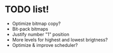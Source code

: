 # TODO list!

- Optimize bitmap copy?
- Bit-pack bitmaps
- Justify number "1" position
- More levels for highest and lowest brigtness?
- Optimize & improve scheduler?
